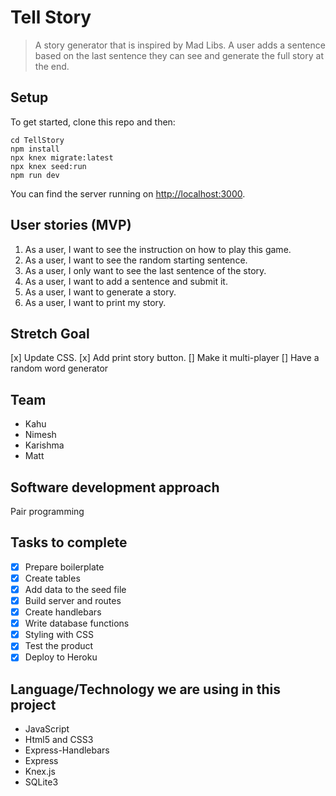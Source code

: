 # Tell Story
> A story generator that is inspired by Mad Libs. A user adds a sentence based on the last sentence they can see and generate the full story at the end.   

## Setup

To get started, clone this repo and then:

```
cd TellStory
npm install
npx knex migrate:latest
npx knex seed:run
npm run dev
```

You can find the server running on [http://localhost:3000](http://localhost:3000).

## User stories (MVP)

1. As a user, I want to see the instruction on how to play this game. 
1. As a user, I want to see the random starting sentence. 
1. As a user, I only want to see the last sentence of the story.
1. As a user, I want to add a sentence and submit it.
1. As a user, I want to generate a story.
1. As a user, I want to print my story. 

## Stretch Goal
[x] Update CSS.
[x] Add print story button.
[] Make it multi-player
[] Have a random word generator 

## Team

- Kahu 
- Nimesh
- Karishma
- Matt

## Software development approach
Pair programming

## Tasks to complete 

- [X] Prepare boilerplate
- [X] Create tables 
- [x] Add data to the seed file
- [X] Build server and routes 
- [X] Create handlebars  
- [x] Write database functions 
- [X] Styling with CSS
- [x] Test the product
- [X] Deploy to Heroku 

## Language/Technology we are using in this project 

- JavaScript 
- Html5 and CSS3
- Express-Handlebars 
- Express
- Knex.js
- SQLite3

